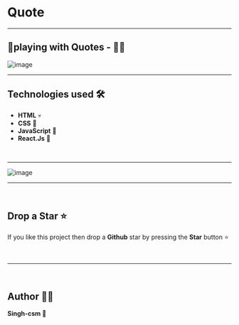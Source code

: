 # Quote
---
🎲playing with Quotes - 🐱‍🚀
---

![image](https://github.com/Singh-csm/Quote/assets/118621709/3d724d42-fc65-4692-b1ac-77c18b920b31)

---

## Technologies used 🛠️

- **HTML** 💀
- **CSS** 🌈
- **JavaScript** 🧠
- **React.Js** 💚

<br/>

---


![image](https://github.com/Singh-csm/Quote/assets/118621709/bc5d7cd2-7e57-4d10-9e2c-e28b8d745389)


---

<br/>

## Drop a Star ⭐

If you like this project then drop a **Github** star by pressing the **Star** button ⭐

<br>

---

<br>

## Author 👨‍💻

**Singh-csm 💚**
